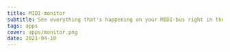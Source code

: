 ```yaml
---
title: MIDI-monitor
subtitle: See everything that's happening on your MIDI-bus right in the browser
tags: apps
cover: apps/monitor.png
date: 2021-04-10
---
```


<client-only>
  <midi-monitor />
</client-only>




